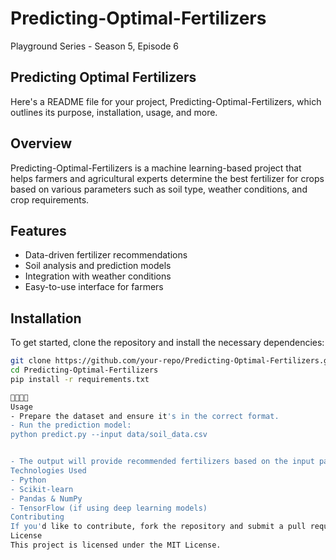 # Predicting-Optimal-Fertilizers
Playground Series - Season 5, Episode 6

## Predicting Optimal Fertilizers
Here's a README file for your project, Predicting-Optimal-Fertilizers, which outlines its purpose, installation, usage, and more.


## Overview
Predicting-Optimal-Fertilizers is a machine learning-based project that helps farmers and agricultural experts determine the best fertilizer for crops based on various parameters such as soil type, weather conditions, and crop requirements.

## Features
- Data-driven fertilizer recommendations
- Soil analysis and prediction models
- Integration with weather conditions
- Easy-to-use interface for farmers

## Installation
To get started, clone the repository and install the necessary dependencies:

```sh
git clone https://github.com/your-repo/Predicting-Optimal-Fertilizers.git
cd Predicting-Optimal-Fertilizers
pip install -r requirements.txt


Usage
- Prepare the dataset and ensure it's in the correct format.
- Run the prediction model:
python predict.py --input data/soil_data.csv


- The output will provide recommended fertilizers based on the input parameters.
Technologies Used
- Python
- Scikit-learn
- Pandas & NumPy
- TensorFlow (if using deep learning models)
Contributing
If you'd like to contribute, fork the repository and submit a pull request.
License
This project is licensed under the MIT License.

